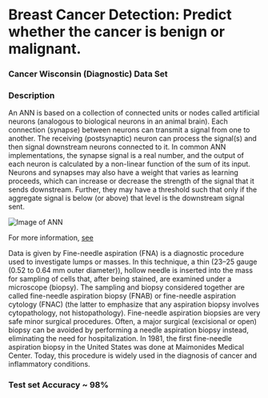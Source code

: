 # Breast Cancer Detection: Predict whether the cancer is benign or malignant.

<h3>Cancer Wisconsin (Diagnostic) Data Set</h3>
<h3>Description</h3>

An ANN is based on a collection of connected units or nodes called artificial neurons (analogous to biological neurons in an animal brain). Each connection (synapse) between neurons can transmit a signal from one to another. The receiving (postsynaptic) neuron can process the signal(s) and then signal downstream neurons connected to it. In common ANN implementations, the synapse signal is a real number, and the output of each neuron is calculated by a non-linear function of the sum of its input. Neurons and synapses may also have a weight that varies as learning proceeds, which can increase or decrease the strength of the signal that it sends downstream. Further, they may have a threshold such that only if the aggregate signal is below (or above) that level is the downstream signal sent.

![Image of ANN](https://miro.medium.com/max/2500/1*ZB6H4HuF58VcMOWbdpcRxQ.png)

For more information, [see](https://en.wikipedia.org/wiki/Artificial_neural_network)

Data is given by Fine-needle aspiration (FNA) is a diagnostic procedure used to investigate lumps or masses. In this technique, a thin (23–25 gauge (0.52 to 0.64 mm outer diameter)), hollow needle is inserted into the mass for sampling of cells that, after being stained, are examined under a microscope (biopsy). The sampling and biopsy considered together are called fine-needle aspiration biopsy (FNAB) or fine-needle aspiration cytology (FNAC) (the latter to emphasize that any aspiration biopsy involves cytopathology, not histopathology). Fine-needle aspiration biopsies are very safe minor surgical procedures. Often, a major surgical (excisional or open) biopsy can be avoided by performing a needle aspiration biopsy instead, eliminating the need for hospitalization. In 1981, the first fine-needle aspiration biopsy in the United States was done at Maimonides Medical Center. Today, this procedure is widely used in the diagnosis of cancer and inflammatory conditions.


<h3>Test set Accuracy ~ 98%</h3>
